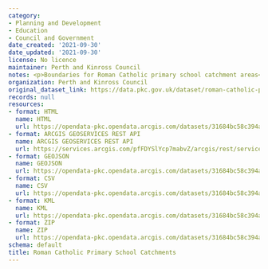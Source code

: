 ```yaml
---
category:
- Planning and Development
- Education
- Council and Government
date_created: '2021-09-30'
date_updated: '2021-09-30'
license: No licence
maintainer: Perth and Kinross Council
notes: <p>Boundaries for Roman Catholic primary school catchment areas</p>
organization: Perth and Kinross Council
original_dataset_link: https://data.pkc.gov.uk/dataset/roman-catholic-primary-school-catchments
records: null
resources:
- format: HTML
  name: HTML
  url: https://opendata-pkc.opendata.arcgis.com/datasets/31684bc58c394ac5ac15c5848771b85c_0
- format: ARCGIS GEOSERVICES REST API
  name: ARCGIS GEOSERVICES REST API
  url: https://services.arcgis.com/pfFDYSlYcp7mabvZ/arcgis/rest/services/Roman_Catholic_Primary_School_Catchments/FeatureServer/0
- format: GEOJSON
  name: GEOJSON
  url: https://opendata-pkc.opendata.arcgis.com/datasets/31684bc58c394ac5ac15c5848771b85c_0.geojson?outSR=%7B%22latestWkid%22%3A27700%2C%22wkid%22%3A27700%7D
- format: CSV
  name: CSV
  url: https://opendata-pkc.opendata.arcgis.com/datasets/31684bc58c394ac5ac15c5848771b85c_0.csv?outSR=%7B%22latestWkid%22%3A27700%2C%22wkid%22%3A27700%7D
- format: KML
  name: KML
  url: https://opendata-pkc.opendata.arcgis.com/datasets/31684bc58c394ac5ac15c5848771b85c_0.kml?outSR=%7B%22latestWkid%22%3A27700%2C%22wkid%22%3A27700%7D
- format: ZIP
  name: ZIP
  url: https://opendata-pkc.opendata.arcgis.com/datasets/31684bc58c394ac5ac15c5848771b85c_0.zip?outSR=%7B%22latestWkid%22%3A27700%2C%22wkid%22%3A27700%7D
schema: default
title: Roman Catholic Primary School Catchments
---
```

